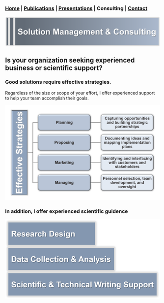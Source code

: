 ### [Home](https://pjschroeder.github.io/) | [Publications](https://pjschroeder.github.io/Publications) | [Presentations](https://pjschroeder.github.io/Presentations) | Consulting  | [Contact](mailto:schroed9@gmail.com)

![Image](/assets/images/SolutionManagement.png)

## Is your organization seeking experienced business or scientific support?

### Good solutions require effective strategies. 
Regardless of the size or scope of your effort, I offer experienced support to help your team accomplish their goals.   


![Image](/assets/images/Strategies.png)

### In addition, I offer experienced scientific guidence 

![Image](/assets/images/SServices_RE.png)

